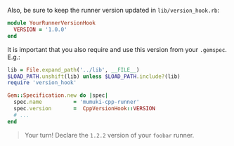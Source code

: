 Also, be sure to keep the runner version updated in `lib/version_hook.rb`: 

```ruby
module YourRunnerVersionHook
  VERSION = '1.0.0'
end
```

It is important that you also require and use this version from your `.gemspec`. E.g.:

```ruby
lib = File.expand_path('../lib', __FILE__)
$LOAD_PATH.unshift(lib) unless $LOAD_PATH.include?(lib)
require 'version_hook'

Gem::Specification.new do |spec|
  spec.name          = 'mumuki-cpp-runner'
  spec.version       =  CppVersionHook::VERSION
  # ...
end
```

> Your turn! Declare the `1.2.2` version of your `foobar` runner. 
